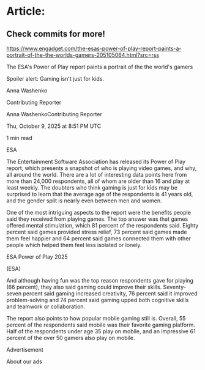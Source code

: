 # Article:

## Check commits for more!
https://www.engadget.com/the-esas-power-of-play-report-paints-a-portrait-of-the-the-worlds-gamers-205105064.html?src=rss

The ESA's Power of Play report paints a portrait of the the world's gamers

Spoiler alert: Gaming isn't just for kids.

Anna Washenko

Contributing Reporter

Anna WashenkoContributing Reporter

Thu, October 9, 2025 at 8:51 PM UTC

1 min read

ESA

The Entertainment Software Association has released its Power of Play report, which presents a snapshot of who is playing video games, and why, all around the world. There are a lot of interesting data points here from more than 24,000 respondents, all of whom are older than 16 and play at least weekly. The doubters who think gaming is just for kids may be surprised to learn that the average age of the respondents is 41 years old, and the gender split is nearly even between men and women.

One of the most intriguing aspects to the report were the benefits people said they received from playing games. The top answer was that games offered mental stimulation, which 81 percent of the respondents said. Eighty percent said games provided stress relief, 73 percent said games made them feel happier and 64 percent said games connected them with other people which helped them feel less isolated or lonely.

ESA Power of Play 2025

(ESA)

And although having fun was the top reason respondents gave for playing (66 percent), they also said gaming could improve their skills. Seventy-seven percent said gaming increased creativity, 76 percent said it improved problem-solving and 74 percent said gaming upped both cognitive skills and teamwork or collaboration.

The report also points to how popular mobile gaming still is. Overall, 55 percent of the respondents said mobile was their favorite gaming platform. Half of the respondents under age 35 play on mobile, and an impressive 61 percent of the over 50 gamers also play on mobile.

Advertisement

About our ads